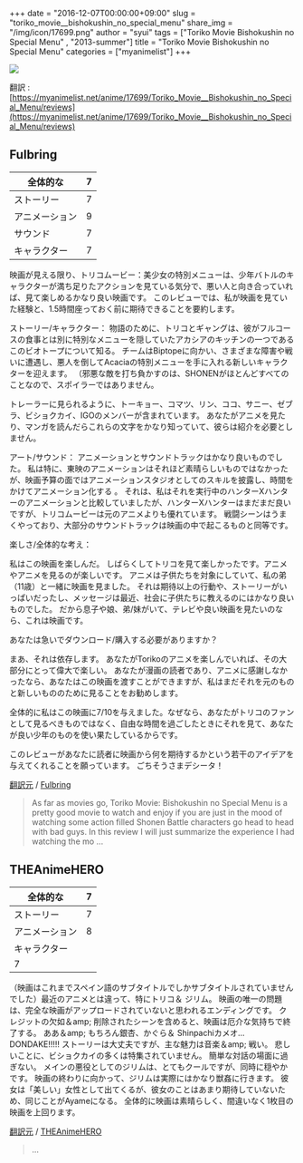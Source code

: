 +++
date = "2016-12-07T00:00:00+09:00"
slug = "toriko_movie__bishokushin_no_special_menu"
share_img = "/img/icon/17699.png"
author = "syui"
tags = ["Toriko Movie Bishokushin no Special Menu" , "2013-summer"]
title = "Toriko Movie Bishokushin no Special Menu"
categories = ["myanimelist"]
+++

![](https://myanimelist.cdn-dena.com/images/anime/6/47417.jpg)


<!--more-->

翻訳 : [https://myanimelist.net/anime/17699/Toriko_Movie__Bishokushin_no_Special_Menu/reviews](https://myanimelist.net/anime/17699/Toriko_Movie__Bishokushin_no_Special_Menu/reviews)


## Fulbring



全体的な|  7
--- | ---
ストーリー|  7
アニメーション|  9
サウンド|  7
キャラクター|  7

映画が見える限り、トリコムービー：美少女の特別メニューは、少年バトルのキャラクターが満ち足りたアクションを見ている気分で、悪い人と向き合っていれば、見て楽しめるかなり良い映画です。 このレビューでは、私が映画を見ていた経験と、1.5時間座っておく前に期待できることを要約します。

ストーリー/キャラクター：
物語のために、トリコとギャングは、彼がフルコースの食事とは別に特別なメニューを隠していたアカシアのキッチンの一つであるこのビオトープについて知る。 チームはBiptopeに向かい、さまざまな障害や戦いに遭遇し、悪人を倒してAcaciaの特別メニューを手に入れる新しいキャラクターを迎えます。  （邪悪な敵を打ち負かすのは、SHONENがほとんどすべてのことなので、スポイラーではありません。

トレーラーに見られるように、トーキョー、コマツ、リン、ココ、サニー、ゼブラ、ビショクカイ、IGOのメンバーが含まれています。 あなたがアニメを見たり、マンガを読んだらこれらの文字をかなり知っていて、彼らは紹介を必要としません。

アート/サウンド：
アニメーションとサウンドトラックはかなり良いものでした。 私は特に、東映のアニメーションはそれほど素晴らしいものではなかったが、映画予算の面ではアニメーションスタジオとしてのスキルを披露し、時間をかけてアニメーション化する 。 それは、私はそれを実行中のハンターXハンターのアニメーションと比較していましたが、ハンターXハンターはまだまだ良いですが、トリコムービーは元のアニメよりも優れています。 戦闘シーンはうまくやっており、大部分のサウンドトラックは映画の中で起こるものと同等です。

楽しさ/全体的な考え：

私はこの映画を楽しんだ。 しばらくしてトリコを見て楽しかったです。アニメやアニメを見るのが楽しいです。 アニメは子供たちを対象にしていて、私の弟（11歳）と一緒に映画を見ました。 それは期待以上の行動や、ストーリーがいっぱいだったし、メッセージは最近、社会に子供たちに教えるのにはかなり良いものでした。 だから息子や娘、弟/妹がいて、テレビや良い映画を見たいのなら、これは映画です。

あなたは急いでダウンロード/購入する必要がありますか？

まあ、それは依存します。 あなたがTorikoのアニメを楽しんでいれば、その大部分にとって偉大で楽しい。 あなたが漫画の読者であり、アニメに感謝しなかったなら、あなたはこの映画を渡すことができますが、私はまだそれを元のものと新しいもののために見ることをお勧めします。

全体的に私はこの映画に7/10を与えました。なぜなら、あなたがトリコのファンとして見るべきものではなく、自由な時間を過ごしたときにそれを見て、あなたが良い少年のものを使い果たしているからです。

このレビューがあなたに読者に映画から何を期待するかという若干のアイデアを与えてくれることを願っています。 ごちそうさまデシータ！

[翻訳元](https://myanimelist.net/reviews.php?id=143689) / [Fulbring](https://myanimelist.net/profile/Fulbring/reviews)


> As far as movies go, Toriko Movie: Bishokushin no Special Menu is a pretty good movie to watch and enjoy if you are just in the mood of watching some action filled Shonen Battle characters go head to head with bad guys. In this review I will just summarize the experience I had watching the mo ...

## THEAnimeHERO



全体的な|  7
--- | ---
ストーリー|  7
アニメーション|  8
キャラクター|
|  7

（映画はこれまでスペイン語のサブタイトルでしかサブタイトルされていませんでした）最近のアニメとは違って、特にトリコ＆ ジリム。 映画の唯一の問題は、完全な映画がアップロードされていないと思われるエンディングです。 クレジットの欠如＆amp; 削除されたシーンを含めると、映画は厄介な気持ちで終了する。 ああ＆amp; もちろん銀杏、かぐら＆  Shinpachiカメオ... DONDAKE!!!!! ストーリーは大丈夫ですが、主な魅力は音楽＆amp; 戦い。 悲しいことに、ビショクカイの多くは特集されていません。 簡単な対話の場面に過ぎない。 メインの悪役としてのジリムは、とてもクールですが、同時に穏やかです。 映画の終わりに向かって、ジリムは実際にはかなり獣姦に行きます。 彼女は「美しい」女性として出てくるが、彼女のことはあまり期待していないため、同じことがAyameになる。 全体的に映画は素晴らしく、間違いなく1枚目の映画を上回ります。

[翻訳元](https://myanimelist.net/reviews.php?id=137133) / [THEAnimeHERO](https://myanimelist.net/profile/THEAnimeHERO/reviews)


>  ...
